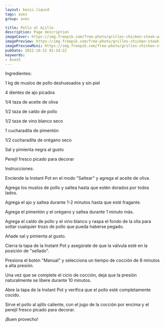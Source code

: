 ```yaml
---
layout: basic.liquid
tags: aves
group: aves

title: Pollo al Ajillo
description: Page description
imageCover: https://img.freepik.com/free-photo/grilles-chicken-steak-with-teriyaki-sauce_1339-5198.jpg?w=740&t=st=1677186698~exp=1677187298~hmac=6ac6a190b33fa2afed62de69638ea7332cb6b7540fd22689b09b8f14921f3221
imagePreview: https://img.freepik.com/free-photo/grilles-chicken-steak-with-teriyaki-sauce_1339-5198.jpg?w=740&t=st=1677186698~exp=1677187298~hmac=6ac6a190b33fa2afed62de69638ea7332cb6b7540fd22689b09b8f14921f3221
imagePreviewMini: https://img.freepik.com/free-photo/grilles-chicken-steak-with-teriyaki-sauce_1339-5198.jpg?w=740&t=st=1677186698~exp=1677187298~hmac=6ac6a190b33fa2afed62de69638ea7332cb6b7540fd22689b09b8f14921f3221
pubDate: 2022-10-12 01:14:22
keywords:
- Aves5
---
```


Ingredientes:

1 kg de muslos de pollo deshuesados y sin piel

4 dientes de ajo picados

1/4 taza de aceite de oliva

1/2 taza de caldo de pollo

1/2 taza de vino blanco seco

1 cucharadita de pimentón

1/2 cucharadita de orégano seco

Sal y pimienta negra al gusto

Perejil fresco picado para decorar

Instrucciones:

Enciende la Instant Pot en el modo "Saltear" y agrega el aceite de oliva.

Agrega los muslos de pollo y saltea hasta que estén dorados por todos lados.

Agrega el ajo y saltea durante 1-2 minutos hasta que esté fragante.

Agrega el pimentón y el orégano y saltea durante 1 minuto más.

Agrega el caldo de pollo y el vino blanco y raspa el fondo de la olla para soltar cualquier trozo de pollo que pueda haberse pegado.

Añade sal y pimienta al gusto.

Cierra la tapa de la Instant Pot y asegúrate de que la válvula esté en la posición de "sellado".

Presiona el botón "Manual" y selecciona un tiempo de cocción de 8 minutos a alta presión.

Una vez que se complete el ciclo de cocción, deja que la presión naturalmente se libere durante 10 minutos.

Abre la tapa de la Instant Pot y verifica que el pollo esté completamente cocido.

Sirve el pollo al ajillo caliente, con el jugo de la cocción por encima y el perejil fresco picado para decorar.

¡Buen provecho!